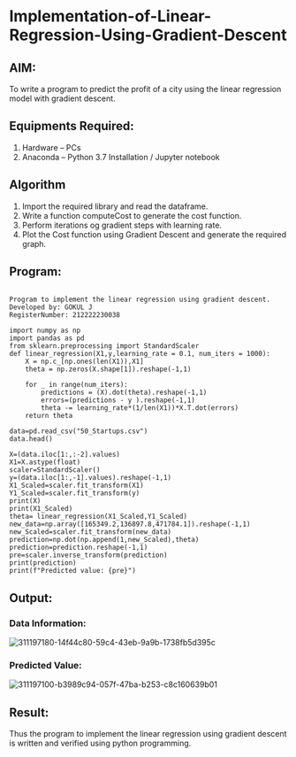 # Implementation-of-Linear-Regression-Using-Gradient-Descent

## AIM:
To write a program to predict the profit of a city using the linear regression model with gradient descent.

## Equipments Required:
1. Hardware – PCs
2. Anaconda – Python 3.7 Installation / Jupyter notebook

## Algorithm
1. Import the required library and read the dataframe.
2. Write a function computeCost to generate the cost function.
3. Perform iterations og gradient steps with learning rate.
4. Plot the Cost function using Gradient Descent and generate the required graph.

## Program:
```

Program to implement the linear regression using gradient descent.
Developed by: GOKUL J 
RegisterNumber: 212222230038

import numpy as np
import pandas as pd
from sklearn.preprocessing import StandardScaler
def linear_regression(X1,y,learning_rate = 0.1, num_iters = 1000):
    X = np.c_[np.ones(len(X1)),X1]
    theta = np.zeros(X.shape[1]).reshape(-1,1)
    
    for _ in range(num_iters):
        predictions = (X).dot(theta).reshape(-1,1)
        errors=(predictions - y ).reshape(-1,1)
        theta -= learning_rate*(1/len(X1))*X.T.dot(errors)
    return theta

data=pd.read_csv("50_Startups.csv")
data.head()

X=(data.iloc[1:,:-2].values)
X1=X.astype(float)
scaler=StandardScaler()
y=(data.iloc[1:,-1].values).reshape(-1,1)
X1_Scaled=scaler.fit_transform(X1)
Y1_Scaled=scaler.fit_transform(y)
print(X)
print(X1_Scaled)
theta= linear_regression(X1_Scaled,Y1_Scaled)
new_data=np.array([165349.2,136897.8,471784.1]).reshape(-1,1)
new_Scaled=scaler.fit_transform(new_data)
prediction=np.dot(np.append(1,new_Scaled),theta)
prediction=prediction.reshape(-1,1)
pre=scaler.inverse_transform(prediction)
print(prediction)
print(f"Predicted value: {pre}")

```

## Output:
### Data Information:
![311197180-14f44c80-59c4-43eb-9a9b-1738fb5d395c](https://github.com/Gokul0117/Implementation-of-Linear-Regression-Using-Gradient-Descent/assets/121165938/fd382ee0-950f-4615-9a68-3e7454527735)

### Predicted Value:
![311197100-b3989c94-057f-47ba-b253-c8c160639b01](https://github.com/Gokul0117/Implementation-of-Linear-Regression-Using-Gradient-Descent/assets/121165938/0657d69d-a6ec-4693-9083-41e241a0322c)

## Result:
Thus the program to implement the linear regression using gradient descent is written and verified using python programming.
